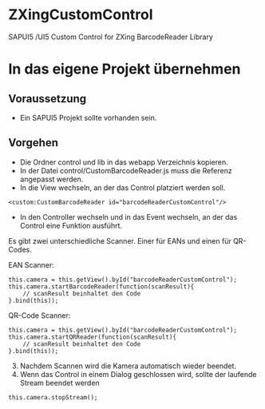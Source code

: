 # ZXingCustomControl
SAPUI5 /UI5 Custom Control for ZXing BarcodeReader Library 

# In das eigene Projekt übernehmen

## Voraussetzung

* Ein SAPUI5 Projekt sollte vorhanden sein.

## Vorgehen

* Die Ordner control und lib in das webapp Verzeichnis kopieren.
* In der Datei control/CustomBarcodeReader.js muss die Referenz angepasst werden.
* In die View wechseln, an der das Control platziert werden soll.

```
<custom:CustomBarcodeReader id="barcodeReaderCustomControl"/>
```

* In den Controller wechseln und in das Event wechseln, an der das Control eine Funktion ausführt.

Es gibt zwei unterschiedliche Scanner. Einer für EANs und einen für QR-Codes. 

EAN Scanner: 
```
this.camera = this.getView().byId("barcodeReaderCustomControl");
this.camera.startBarcodeReader(function(scanResult){
    // scanResult beinhaltet den Code
}.bind(this));	
```

QR-Code Scanner:
```
this.camera = this.getView().byId("barcodeReaderCustomControl");
this.camera.startQRReader(function(scanResult){
    // scanResult beinhaltet den Code
}.bind(this));	
```

3. Nachdem Scannen wird die Kamera automatisch wieder beendet. 
4. Wenn das Control in einem Dialog geschlossen wird, sollte der laufende Stream beendet werden

```
this.camera.stopStream();
```